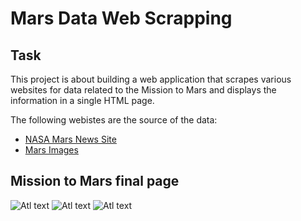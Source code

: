 # Mars Data Web Scrapping

## Task
This project is about building a web application that scrapes various websites for data related to the Mission to Mars and displays the information in a single HTML page. 

The following webistes are the source of the data:

- [NASA Mars News Site](https://mars.nasa.gov/news/?page=0&per_page=40&order=publish_date+desc%2Ccreated_at+desc&search=&category=19%2C165%2C184%2C204&blank_scope=Latest)
- [Mars Images](https://www.jpl.nasa.gov/spaceimages/?search=&category=Mars)

## Mission to Mars final page

![Atl text](https://github.com/ovinueza/WebScrapingAndDocumentDatabases/blob/master/images/Mission%20to%20Mars%20Jumbotron.PNG)
![Atl text](https://github.com/ovinueza/WebScrapingAndDocumentDatabases/blob/master/images/News-Image-Facts-Weather.PNG)
![Atl text](https://github.com/ovinueza/WebScrapingAndDocumentDatabases/blob/master/images/Mars%20Hemispheres.PNG)

